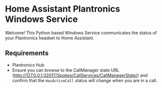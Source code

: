 # Home Assistant Plantronics Windows Service

Welcome! This Python based Windows Service communicates the status of your Plantronics headset to Home Assistant.

## Requirements
- Plantronics Hub
- Ensure you can browse to the CallManager state URL (http://127.0.0.1:32017/Spokes/CallServices/CallManagerState/) and confirm that the `HasActiveCall` status will change when you are in a call.
